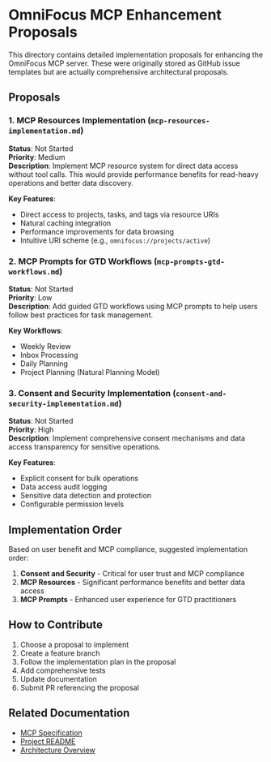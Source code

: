 # OmniFocus MCP Enhancement Proposals

This directory contains detailed implementation proposals for enhancing the OmniFocus MCP server. These were originally stored as GitHub issue templates but are actually comprehensive architectural proposals.

## Proposals

### 1. MCP Resources Implementation (`mcp-resources-implementation.md`)
**Status**: Not Started  
**Priority**: Medium  
**Description**: Implement MCP resource system for direct data access without tool calls. This would provide performance benefits for read-heavy operations and better data discovery.

**Key Features**:
- Direct access to projects, tasks, and tags via resource URIs
- Natural caching integration
- Performance improvements for data browsing
- Intuitive URI scheme (e.g., `omnifocus://projects/active`)

### 2. MCP Prompts for GTD Workflows (`mcp-prompts-gtd-workflows.md`)
**Status**: Not Started  
**Priority**: Low  
**Description**: Add guided GTD workflows using MCP prompts to help users follow best practices for task management.

**Key Workflows**:
- Weekly Review
- Inbox Processing
- Daily Planning
- Project Planning (Natural Planning Model)

### 3. Consent and Security Implementation (`consent-and-security-implementation.md`)
**Status**: Not Started  
**Priority**: High  
**Description**: Implement comprehensive consent mechanisms and data access transparency for sensitive operations.

**Key Features**:
- Explicit consent for bulk operations
- Data access audit logging
- Sensitive data detection and protection
- Configurable permission levels

## Implementation Order

Based on user benefit and MCP compliance, suggested implementation order:

1. **Consent and Security** - Critical for user trust and MCP compliance
2. **MCP Resources** - Significant performance benefits and better data access
3. **MCP Prompts** - Enhanced user experience for GTD practitioners

## How to Contribute

1. Choose a proposal to implement
2. Create a feature branch
3. Follow the implementation plan in the proposal
4. Add comprehensive tests
5. Update documentation
6. Submit PR referencing the proposal

## Related Documentation

- [MCP Specification](https://github.com/anthropics/model-context-protocol)
- [Project README](../../README.md)
- [Architecture Overview](../../CLAUDE.md)